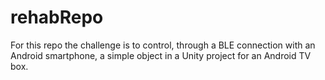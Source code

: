 # rehabRepo
For this repo the challenge is to control, through a BLE connection with an Android smartphone, a simple object in a Unity project for an Android TV box. 
